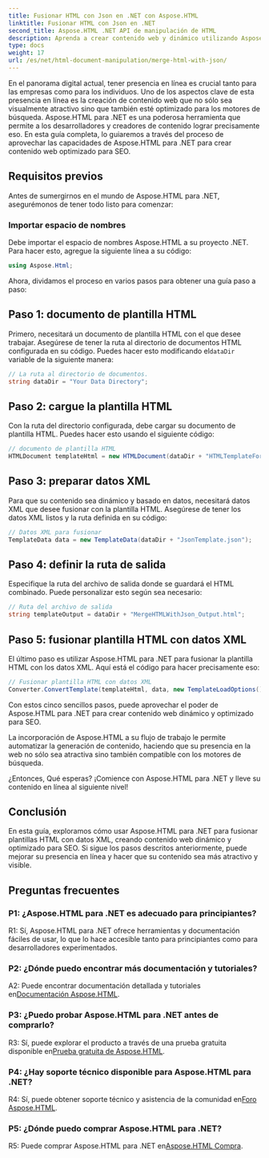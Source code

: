 ```yaml
---
title: Fusionar HTML con Json en .NET con Aspose.HTML
linktitle: Fusionar HTML con Json en .NET
second_title: Aspose.HTML .NET API de manipulación de HTML
description: Aprenda a crear contenido web y dinámico utilizando Aspose.HTML para .NET. Potencia tu presencia online y atrae a tu audiencia.
type: docs
weight: 17
url: /es/net/html-document-manipulation/merge-html-with-json/
---
```


En el panorama digital actual, tener presencia en línea es crucial tanto para las empresas como para los individuos. Uno de los aspectos clave de esta presencia en línea es la creación de contenido web que no sólo sea visualmente atractivo sino que también esté optimizado para los motores de búsqueda. Aspose.HTML para .NET es una poderosa herramienta que permite a los desarrolladores y creadores de contenido lograr precisamente eso. En esta guía completa, lo guiaremos a través del proceso de aprovechar las capacidades de Aspose.HTML para .NET para crear contenido web optimizado para SEO. 

## Requisitos previos

Antes de sumergirnos en el mundo de Aspose.HTML para .NET, asegurémonos de tener todo listo para comenzar:

### Importar espacio de nombres

Debe importar el espacio de nombres Aspose.HTML a su proyecto .NET. Para hacer esto, agregue la siguiente línea a su código:

```csharp
using Aspose.Html;
```

Ahora, dividamos el proceso en varios pasos para obtener una guía paso a paso:

## Paso 1: documento de plantilla HTML

 Primero, necesitará un documento de plantilla HTML con el que desee trabajar. Asegúrese de tener la ruta al directorio de documentos HTML configurada en su código. Puedes hacer esto modificando el`dataDir` variable de la siguiente manera:

```csharp
// La ruta al directorio de documentos.
string dataDir = "Your Data Directory";
```

## Paso 2: cargue la plantilla HTML

Con la ruta del directorio configurada, debe cargar su documento de plantilla HTML. Puedes hacer esto usando el siguiente código:

```csharp
// documento de plantilla HTML
HTMLDocument templateHtml = new HTMLDocument(dataDir + "HTMLTemplateForJson.html");
```

## Paso 3: preparar datos XML

Para que su contenido sea dinámico y basado en datos, necesitará datos XML que desee fusionar con la plantilla HTML. Asegúrese de tener los datos XML listos y la ruta definida en su código:

```csharp
// Datos XML para fusionar
TemplateData data = new TemplateData(dataDir + "JsonTemplate.json");
```

## Paso 4: definir la ruta de salida

Especifique la ruta del archivo de salida donde se guardará el HTML combinado. Puede personalizar esto según sea necesario:

```csharp
// Ruta del archivo de salida
string templateOutput = dataDir + "MergeHTMLWithJson_Output.html";
```

## Paso 5: fusionar plantilla HTML con datos XML

El último paso es utilizar Aspose.HTML para .NET para fusionar la plantilla HTML con los datos XML. Aquí está el código para hacer precisamente eso:

```csharp
// Fusionar plantilla HTML con datos XML
Converter.ConvertTemplate(templateHtml, data, new TemplateLoadOptions(), templateOutput);
```

Con estos cinco sencillos pasos, puede aprovechar el poder de Aspose.HTML para .NET para crear contenido web dinámico y optimizado para SEO. 

La incorporación de Aspose.HTML a su flujo de trabajo le permite automatizar la generación de contenido, haciendo que su presencia en la web no sólo sea atractiva sino también compatible con los motores de búsqueda. 

¿Entonces, Qué esperas? ¡Comience con Aspose.HTML para .NET y lleve su contenido en línea al siguiente nivel!

## Conclusión

En esta guía, exploramos cómo usar Aspose.HTML para .NET para fusionar plantillas HTML con datos XML, creando contenido web dinámico y optimizado para SEO. Si sigue los pasos descritos anteriormente, puede mejorar su presencia en línea y hacer que su contenido sea más atractivo y visible.

## Preguntas frecuentes

### P1: ¿Aspose.HTML para .NET es adecuado para principiantes?

R1: Sí, Aspose.HTML para .NET ofrece herramientas y documentación fáciles de usar, lo que lo hace accesible tanto para principiantes como para desarrolladores experimentados.

### P2: ¿Dónde puedo encontrar más documentación y tutoriales?

 A2: Puede encontrar documentación detallada y tutoriales en[Documentación Aspose.HTML](https://reference.aspose.com/html/net/).

### P3: ¿Puedo probar Aspose.HTML para .NET antes de comprarlo?

 R3: Sí, puede explorar el producto a través de una prueba gratuita disponible en[Prueba gratuita de Aspose.HTML](https://releases.aspose.com/).

### P4: ¿Hay soporte técnico disponible para Aspose.HTML para .NET?

 R4: Sí, puede obtener soporte técnico y asistencia de la comunidad en[Foro Aspose.HTML](https://forum.aspose.com/).

### P5: ¿Dónde puedo comprar Aspose.HTML para .NET?

 R5: Puede comprar Aspose.HTML para .NET en[Aspose.HTML Compra](https://purchase.aspose.com/buy).